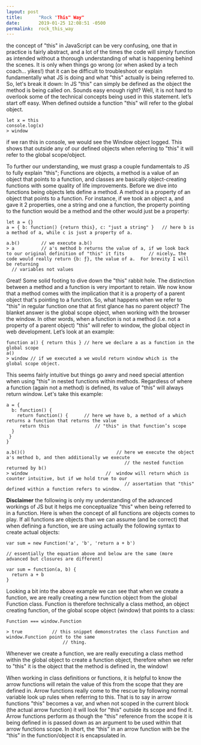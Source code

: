 ```yaml
---
layout: post
title:      "Rock "This" Way"
date:       2019-01-25 12:08:51 -0500
permalink:  rock_this_way
---
```


the concept of "this" in JavaScript can be very confusing, one that in practice is fairly abstract, and a lot of the times the code will simply function as intended without a thorough understanding of what is happening behind the scenes.  It is only when things go wrong (or when asked by a tech coach... yikes!)  that it can be difficult to troubleshoot or explain fundamentally what JS is doing and what "this" actually is being referred to.  So, let's break it down:
In JS "this" can simply be defined as the object the method is being called on.  Sounds easy enough right?  Well, it is not hard to overlook some of the technical concepts being used in this statement. 
let’s start off easy.  When defined outside a function "this" will refer to the global object.
```
let x = this
console.log(x)
> window
```
if we ran this in console, we would see the Window object logged.  This shows that outside any of our defined objects when referring to "this" it will refer to the global scope/object.

To further our understanding, we must grasp a couple fundamentals to JS to fully explain "this"; Functions are objects, a method is a value of an object that points to a function, and classes are basically object-creating functions with some quality of life improvements.
Before we dive into functions being objects lets define a method.   A method is a property of an object that points to a function.  For instance, if we took an object a, and gave it 2 properties, one a string and one a function, the property pointing to the function would be a method and the other would just be a property:
```
let a = {}
a = { b: function() {return this}, c: "just a string" }   // here b is a method of a, while c is just a property of a.

a.b()        // we execute a.b()
> a          // a's method b returns the value of a, if we look back to	our original definition of "this" it fits		  // nicely… the code would really return {b: ƒ}, the value of a.  For brevity I will be returning
  // variables not values
```
Great! Some solid footing to dive down the "this" rabbit hole.  The distinction between a method and a function is very important to retain.  We now know that a method comes with the implication that it is a property of a parent object that's pointing to a function.    So, what happens when we refer to "this" in regular function one that at first glance has no parent object?  The blanket answer is the global scope object, when working with the browser the window.  In other words, when a function is not a method (i.e. not a property of a parent object) "this" will refer to window, the global object in web development.  Let’s look at an example:
```
function a() { return this } // here we declare a as a function in the global scope
a()
> window // if we executed a we would return window which is the global scope object.
```
This seems fairly intuitive but things go awry and need special attention when using "this" in nested functions within methods.  Regardless of where a function (again not a method) is defined, its value of "this" will always return window.  Let's take this example:
```
a = {
  b: function() {
    return function() {      // here we have b, a method of a which returns a function that returns the value 
     return this                 // "this" in that function’s scope                 
  } 
 }
}

a.b()()                                  // here we execute the object a's method b, and then additionally we execute
                                            // the nested function returned by b()
> window                             //  window will return which is counter intuitive, but if we hold true to our 
                                            // assertation that "this" defined within a function refers to window.
```
**Disclaimer** the following is only my understanding of the advanced workings of JS but it helps me conceptualize "this" when being referred to in a function.  Here is when the concept of all functions are objects comes to play.
If all functions are objects than we can assume (and be correct) that when defining a function, we are using actually the following syntax to create actual objects:
```
var sum = new Function('a', 'b', 'return a + b')

// essentially the equation above and below are the same (more advanced but closures are different)

var sum = function(a, b) {
  return a + b
}
```
Looking a bit into the above example we can see that when we create a function, we are really creating a new function object from the global Function class.  Function is therefore technically a class method, an object creating function, of the global scope object (window) that points to a class:
```
Function === window.Function

> true           // this snippet demonstrates the class Function and window.Function point to the same  
                     // thing.
```
Whenever we create a function, we are really executing a class method within the global object to create a function object, therefore when we refer to "this" it is the object that the method is defined in, the window!

When working in class definitions or functions, it is helpful to know the arrow functions will retain the value of this from the scope that they are defined in.  Arrow functions really come to the rescue by following normal variable look up rules when referring to this.  That is to say in arrow functions "this" becomes a var, and when not scoped in the current block (the actual arrow function) it will look for "this" outside its scope and find it.  Arrow functions perform as though the "this" reference from the scope it is being defined in is passed down as an argument to be used within that arrow functions scope.  In short, the “this” in an arrow function with be the “this” in the function/object it is encapsulated in.


